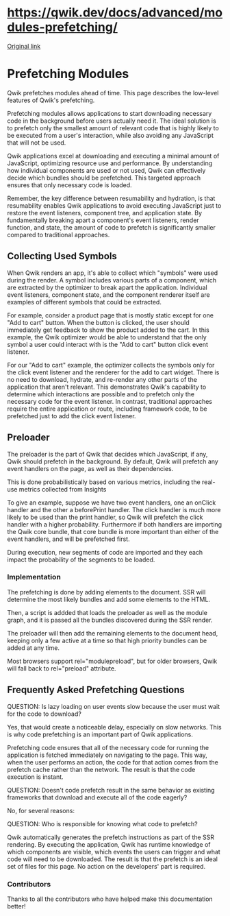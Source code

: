 # https://qwik.dev/docs/advanced/modules-prefetching/

[Original link](https://qwik.dev/docs/advanced/modules-prefetching/)

# Prefetching Modules

Qwik prefetches modules ahead of time. This page describes the low-level features of Qwik's prefetching.

Prefetching modules allows applications to start downloading necessary code in the background before users actually need it. The ideal solution is to prefetch only the smallest amount of relevant code that is highly likely to be executed from a user's interaction, while also avoiding any JavaScript that will not be used.

Qwik applications excel at downloading and executing a minimal amount of JavaScript, optimizing resource use and performance. By understanding how individual components are used or not used, Qwik can effectively decide which bundles should be prefetched. This targeted approach ensures that only necessary code is loaded.

Remember, the key difference between resumability and hydration, is that resumability enables Qwik applications to avoid executing JavaScript just to restore the event listeners, component tree, and application state. By fundamentally breaking apart a component's event listeners, render function, and state, the amount of code to prefetch is significantly smaller compared to traditional approaches.

## Collecting Used Symbols

When Qwik renders an app, it's able to collect which "symbols" were used during the render. A symbol includes various parts of a component, which are extracted by the optimizer to break apart the application. Individual event listeners, component state, and the component renderer itself are examples of different symbols that could be extracted.

For example, consider a product page that is mostly static except for one "Add to cart" button. When the button is clicked, the user should immediately get feedback to show the product added to the cart. In this example, the Qwik optimizer would be able to understand that the only symbol a user could interact with is the "Add to cart" button click event listener.

For our "Add to cart" example, the optimizer collects the symbols only for the click event listener and the renderer for the add to cart widget. There is no need to download, hydrate, and re-render any other parts of the application that aren't relevant.  This demonstrates Qwik's capability to determine which interactions are possible and to prefetch only the necessary code for the event listener.  In contrast, traditional approaches require the entire application or route, including framework code, to be prefetched just to add the click event listener.

## Preloader

The preloader is the part of Qwik that decides which JavaScript, if any, Qwik should prefetch in the background. By default, Qwik will prefetch any event handlers on the page, as well as their dependencies.

This is done probabilistically based on various metrics, including the real-use metrics collected from Insights

To give an example, suppose we have two event handlers, one an onClick handler and the other a beforePrint handler. The click handler is much more likely to be used than the print handler, so Qwik will prefetch the click handler with a higher probability. Furthermore if both handlers are importing the Qwik core bundle, that core bundle is more important than either of the event handlers, and will be prefetched first.

During execution, new segments of code are imported and they each impact the probability of the segments to be loaded.

### Implementation

The prefetching is done by adding <link rel="modulepreload"> elements to the document. SSR will determine the most likely bundles and add some <link> elements to the HTML.

Then, a script is addded that loads the preloader as well as the module graph, and it is passed all the bundles discovered during the SSR render.

The preloader will then add the remaining <link> elements to the document head, keeping only a few active at a time so that high priority bundles can be added at any time.

Most browsers support rel="modulepreload", but for older browsers, Qwik will fall back to rel="preload" attribute.

## Frequently Asked Prefetching Questions

QUESTION: Is lazy loading on user events slow because the user must wait for the code to download?

Yes, that would create a noticeable delay, especially on slow networks. This is why code prefetching is an important part of Qwik applications.

Prefetching code ensures that all of the necessary code for running the application is fetched immediately on navigating to the page. This way, when the user performs an action, the code for that action comes from the prefetch cache rather than the network. The result is that the code execution is instant.

QUESTION: Doesn't code prefetch result in the same behavior as existing frameworks that download and execute all of the code eagerly?

No, for several reasons:

QUESTION: Who is responsible for knowing what code to prefetch?

Qwik automatically generates the prefetch instructions as part of the SSR rendering. By executing the application, Qwik has runtime knowledge of which components are visible, which events the users can trigger and what code will need to be downloaded. The result is that the prefetch is an ideal set of files for this page. No action on the developers' part is required.

### Contributors

Thanks to all the contributors who have helped make this documentation better!
